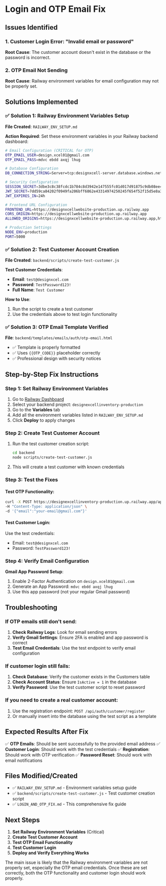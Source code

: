 # Login and OTP Email Fix

## Issues Identified

### 1. Customer Login Error: "Invalid email or password"
**Root Cause**: The customer account doesn't exist in the database or the password is incorrect.

### 2. OTP Email Not Sending
**Root Cause**: Railway environment variables for email configuration may not be properly set.

## Solutions Implemented

### ✅ Solution 1: Railway Environment Variables Setup

**File Created**: `RAILWAY_ENV_SETUP.md`

**Action Required**: Set these environment variables in your Railway backend dashboard:

```bash
# Email Configuration (CRITICAL for OTP)
OTP_EMAIL_USER=design.xcel01@gmail.com
OTP_EMAIL_PASS=mdvc ebdd axqj lhug

# Database Configuration
DB_CONNECTION_STRING=Server=tcp:designxcell-server.database.windows.net,1433;Initial Catalog=DesignXcellDB;Persist Security Info=False;User ID=designxcel;Password=Azwrath22@;MultipleActiveResultSets=False;Encrypt=True;TrustServerCertificate=True;Connection Timeout=30;

# Security Configuration
SESSION_SECRET=3dbe3c8c38fcdc1b784c8d3942e147555fc01d017d91875c9db08ee410f545a6c94b5314bb0ef9eb503df014d4c909bb7712ef12fb41c732f553e7649b5d6304
JWT_SECRET=7dd59ca84202f0949fa206bff6862e43314974250245f654f52f15d5e8a3b823a5ad93df348c91e6b309740bea3195518d2c11ddc341a7ca2a0d80341da17783
JWT_EXPIRES_IN=24h

# Frontend URL Configuration
FRONTEND_URL=https://designxcellwebsite-production.up.railway.app
CORS_ORIGIN=https://designxcellwebsite-production.up.railway.app
ALLOWED_ORIGINS=https://designxcellwebsite-production.up.railway.app,http://localhost:3000

# Production Settings
NODE_ENV=production
PORT=5000
```

### ✅ Solution 2: Test Customer Account Creation

**File Created**: `backend/scripts/create-test-customer.js`

**Test Customer Credentials**:
- **Email**: `test@designxcel.com`
- **Password**: `TestPassword123!`
- **Full Name**: `Test Customer`

**How to Use**:
1. Run the script to create a test customer
2. Use the credentials above to test login functionality

### ✅ Solution 3: OTP Email Template Verified

**File**: `backend/templates/emails/auth/otp-email.html`
- ✅ Template is properly formatted
- ✅ Uses `{{OTP_CODE}}` placeholder correctly
- ✅ Professional design with security notices

## Step-by-Step Fix Instructions

### Step 1: Set Railway Environment Variables
1. Go to [Railway Dashboard](https://railway.app/dashboard)
2. Select your backend project: `designexcellinventory-production`
3. Go to the **Variables** tab
4. Add all the environment variables listed in `RAILWAY_ENV_SETUP.md`
5. Click **Deploy** to apply changes

### Step 2: Create Test Customer Account
1. Run the test customer creation script:
   ```bash
   cd backend
   node scripts/create-test-customer.js
   ```
2. This will create a test customer with known credentials

### Step 3: Test the Fixes

#### Test OTP Functionality:
```bash
curl -X POST https://designexcellinventory-production.up.railway.app/api/auth/test-otp \
-H "Content-Type: application/json" \
-d '{"email":"your-email@gmail.com"}'
```

#### Test Customer Login:
Use the test credentials:
- Email: `test@designxcel.com`
- Password: `TestPassword123!`

### Step 4: Verify Email Configuration

**Gmail App Password Setup**:
1. Enable 2-Factor Authentication on `design.xcel01@gmail.com`
2. Generate an App Password: `mdvc ebdd axqj lhug`
3. Use this app password (not your regular Gmail password)

## Troubleshooting

### If OTP emails still don't send:
1. **Check Railway Logs**: Look for email sending errors
2. **Verify Gmail Settings**: Ensure 2FA is enabled and app password is correct
3. **Test Email Credentials**: Use the test endpoint to verify email configuration

### If customer login still fails:
1. **Check Database**: Verify the customer exists in the Customers table
2. **Check Account Status**: Ensure `IsActive = 1` in the database
3. **Verify Password**: Use the test customer script to reset password

### If you need to create a real customer account:
1. Use the registration endpoint: `POST /api/auth/customer/register`
2. Or manually insert into the database using the test script as a template

## Expected Results After Fix

✅ **OTP Emails**: Should be sent successfully to the provided email address
✅ **Customer Login**: Should work with the test credentials
✅ **Registration**: Should work with OTP verification
✅ **Password Reset**: Should work with email notifications

## Files Modified/Created

- ✅ `RAILWAY_ENV_SETUP.md` - Environment variables setup guide
- ✅ `backend/scripts/create-test-customer.js` - Test customer creation script
- ✅ `LOGIN_AND_OTP_FIX.md` - This comprehensive fix guide

## Next Steps

1. **Set Railway Environment Variables** (Critical)
2. **Create Test Customer Account**
3. **Test OTP Email Functionality**
4. **Test Customer Login**
5. **Deploy and Verify Everything Works**

The main issue is likely that the Railway environment variables are not properly set, especially the OTP email credentials. Once these are set correctly, both the OTP functionality and customer login should work properly.
